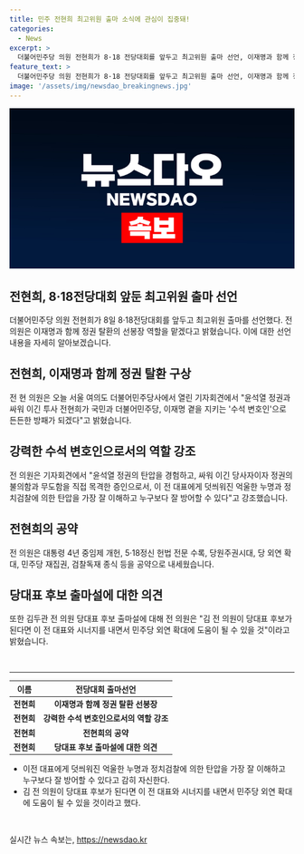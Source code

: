 ```yaml
---
title: 민주 전현희 최고위원 출마 소식에 관심이 집중돼!
categories:
  - News
excerpt: >
  더불어민주당 의원 전현희가 8·18 전당대회를 앞두고 최고위원 출마 선언, 이재명과 함께 정권 탈환 선봉장이 되겠다고 밝혔다. 전 의원은 윤석열 정권과의 전쟁에서 국민과 더불어민주당을 지키는 방패가 되겠다고 강조했으며, 이재명 전 대표와 함께 정권 탈환을 이끌어 나갈 것이라고 전했다. 또한 대통령 4년 중임제 개헌, 5·18정신 헌법 전문 수록, 당원주권시대, 민주당 재집권, 검찰독재 종식 등을 공약으로 내세웠다. 이에 대한 기자와의 인터뷰에서도 전 의원은 이 전 대표를 파는 것이 아니라 보완재 역할로 적극 지지하고 도와주겠다는 취지를 설명했다.
feature_text: >
  더불어민주당 의원 전현희가 8·18 전당대회를 앞두고 최고위원 출마 선언, 이재명과 함께 정권 탈환 선봉장이 되겠다고 밝혔다. 전 의원은 윤석열 정권과의 전쟁에서 국민과 더불어민주당을 지키는 방패가 되겠다고 강조했으며, 이재명 전 대표와 함께 정권 탈환을 이끌어 나갈 것이라고 전했다. 또한 대통령 4년 중임제 개헌, 5·18정신 헌법 전문 수록, 당원주권시대, 민주당 재집권, 검찰독재 종식 등을 공약으로 내세웠다. 이에 대한 기자와의 인터뷰에서도 전 의원은 이 전 대표를 파는 것이 아니라 보완재 역할로 적극 지지하고 도와주겠다는 취지를 설명했다.
image: '/assets/img/newsdao_breakingnews.jpg'
---
```


<p><img src="/assets/img/newsdao_breakingnews.jpg" alt="cryptoinkorea 속보" /></p>

<h2>전현희, 8·18전당대회 앞둔 최고위원 출마 선언</h2>

<p data-ke-size="size16">더불어민주당 의원 전현희가 8일 8·18전당대회를 앞두고 최고위원 출마를 선언했다. 전 의원은 이재명과 함께 정권 탈환의 선봉장 역할을 맡겠다고 밝혔습니다. 이에 대한 선언 내용을 자세히 알아보겠습니다.</p>

<h2>전현희, 이재명과 함께 정권 탈환 구상</h2>

<p data-ke-size="size16">전 현 의원은 오늘 서울 여의도 더불어민주당사에서 열린 기자회견에서 "윤석열 정권과 싸워 이긴 투사 전현희가 국민과 더불어민주당, 이재명 곁을 지키는 '수석 변호인'으로 든든한 방패가 되겠다"고 밝혔습니다.</p>

<h2>강력한 수석 변호인으로서의 역할 강조</h2>

<p data-ke-size="size16">전 의원은 기자회견에서 "윤석열 정권의 탄압을 경험하고, 싸워 이긴 당사자이자 정권의 불의함과 무도함을 직접 목격한 증인으로서, 이 전 대표에게 덧씌워진 억울한 누명과 정치검찰에 의한 탄압을 가장 잘 이해하고 누구보다 잘 방어할 수 있다"고 강조했습니다.</p>

<h2>전현희의 공약</h2>

<p data-ke-size="size16">전 의원은 대통령 4년 중임제 개헌, 5·18정신 헌법 전문 수록, 당원주권시대, 당 외연 확대, 민주당 재집권, 검찰독재 종식 등을 공약으로 내세웠습니다.</p>

<h2>당대표 후보 출마설에 대한 의견</h2>

<p data-ke-size="size16">또한 김두관 전 의원 당대표 후보 출마설에 대해 전 의원은 "김 전 의원이 당대표 후보가 된다면 이 전 대표와 시너지를 내면서 민주당 외연 확대에 도움이 될 수 있을 것"이라고 밝혔습니다.</p>

<p data-ke-size="size16">&nbsp;</p>

<hr>

<table>
    <thead>
        <tr>
            <th>이름</th>
            <th>전당대회 출마선언</th>
        </tr>
    </thead>
    <tbody>
        <tr>
            <td style="text-align: center; height: 17px;"><b>전현희</b></td>
            <td style="text-align: center; height: 17px;"><b>이재명과 함께 정권 탈환 선봉장</b></td>
        </tr>
        <tr>
            <td style="text-align: center; height: 17px;"><b>전현희</b></td>
            <td style="text-align: center; height: 17px;"><b>강력한 수석 변호인으로서의 역할 강조</b></td>
        </tr>
        <tr>
            <td style="text-align: center; height: 17px;"><b>전현희</b></td>
            <td style="text-align: center; height: 17px;"><b>전현희의 공약</b></td>
        </tr>
        <tr>
            <td style="text-align: center; height: 17px;"><b>전현희</b></td>
            <td style="text-align: center; height: 17px;"><b>당대표 후보 출마설에 대한 의견</b></td>
        </tr>
    </tbody>
</table>

<ul>
    <li>이전 대표에게 덧씌워진 억울한 누명과 정치검찰에 의한 탄압을 가장 잘 이해하고 누구보다 잘 방어할 수 있다고 감히 자신한다.</li>
    <li>김 전 의원이 당대표 후보가 된다면 이 전 대표와 시너지를 내면서 민주당 외연 확대에 도움이 될 수 있을 것이라고 했다.</li>
</ul>

<p data-ke-size="size16">&nbsp;</p>
실시간 뉴스 속보는, <a href="https://newsdao.kr" rel="dofollow">https://newsdao.kr</a>


